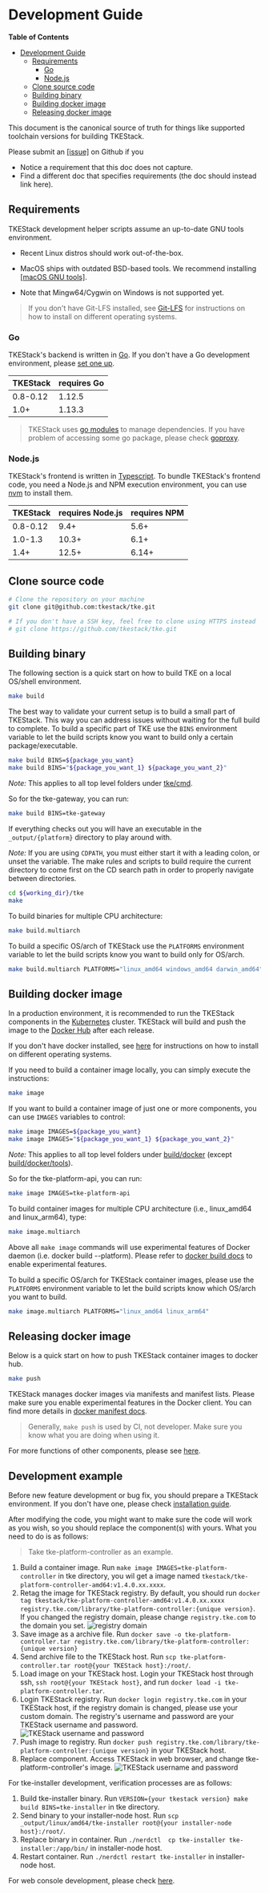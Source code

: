 # Development Guide

**Table of Contents**

- [Development Guide](#development-guide)
  - [Requirements](#requirements)
    - [Go](#go)
    - [Node.js](#nodejs)
  - [Clone source code](#clone-source-code)
  - [Building binary](#building-binary)
  - [Building docker image](#building-docker-image)
  - [Releasing docker image](#releasing-docker-image)

This document is the canonical source of truth for things like supported toolchain versions for building TKEStack.

Please submit an [[issue]](https://github.com/tkestack/tke/issues/new/choose) on Github if you
* Notice a requirement that this doc does not capture.
* Find a different doc that specifies requirements (the doc should instead link
  here).

## Requirements

TKEStack development helper scripts assume an up-to-date GNU tools environment.

* Recent Linux distros should work out-of-the-box.

* MacOS ships with outdated BSD-based tools. We recommend installing [[macOS GNU tools]](https://apple.stackexchange.com/questions/69223/how-to-replace-mac-os-x-utilities-with-gnu-core-utilities).

* Note that Mingw64/Cygwin on Windows is not supported yet.

> If you don't have Git-LFS installed, see [Git-LFS](https://github.com/git-lfs/git-lfs) for instructions on how to install on different operating systems.

### Go

TKEStack's backend is written in [Go](http://golang.org). If you don't have a Go development environment, please [set one up](http://golang.org/doc/code.html).

| TKEStack | requires Go |
| -------- | ----------- |
| 0.8-0.12 | 1.12.5      |
| 1.0+     | 1.13.3      |

> TKEStack uses [go modules](https://github.com/golang/go/wiki/Modules) to manage dependencies.
> If you have problem of accessing some go package, please check [goproxy](https://goproxy.io/).

### Node.js

TKEStack's frontend is written in [Typescript](https://www.typescriptlang.org/).
To bundle TKEStack's frontend code, you need a Node.js and NPM execution environment, you can use [nvm](https://github.com/nvm-sh/nvm/) to install them.

| TKEStack | requires Node.js | requires NPM |
| -------- | ---------------- | ------------ |
| 0.8-0.12 | 9.4+             | 5.6+         |
| 1.0-1.3  | 10.3+            | 6.1+         |
| 1.4+     | 12.5+            | 6.14+        |

## Clone source code

```sh
# Clone the repository on your machine
git clone git@github.com:tkestack/tke.git

# If you don't have a SSH key, feel free to clone using HTTPS instead
# git clone https://github.com/tkestack/tke.git
```

## Building binary

The following section is a quick start on how to build TKE on a local OS/shell
environment.

```sh
make build
```

The best way to validate your current setup is to build a small part of TKEStack.
This way you can address issues without waiting for the full build to complete.
To build a specific part of TKE use the `BINS` environment variable to let the build scripts know you want to build only a certain package/executable.

```sh
make build BINS=${package_you_want}
make build BINS="${package_you_want_1} ${package_you_want_2}"
```

*Note:* This applies to all top level folders under [tke/cmd](../../cmd).

So for the tke-gateway, you can run:

```sh
make build BINS=tke-gateway
```

If everything checks out you will have an executable in the `_output/{platform}` directory to play around with.

*Note:* If you are using `CDPATH`, you must either start it with a leading colon, or unset the variable. The make rules and scripts to build require the current directory to come first on the CD search path in order to properly navigate between directories.

```sh
cd ${working_dir}/tke
make
```

To build binaries for multiple CPU architecture:

```sh
make build.multiarch
```

To build a specific OS/arch of TKEStack use the `PLATFORMS` environment variable to let the build scripts know you want to build only for OS/arch.

```sh
make build.multiarch PLATFORMS="linux_amd64 windows_amd64 darwin_amd64"
```

## Building docker image

In a production environment, it is recommended to run the TKEStack components in the [Kubernetes](https://kubernetes.io/) cluster. TKEStack will build and push the image to the [Docker Hub](https://cloud.docker.com/u/tkestack/repository/list) after each release.

If you don't have docker installed, see [here](running-locally.md#docker) for instructions on how to install on different operating systems.

If you need to build a container image locally, you can simply execute the instructions:

```sh
make image
```

If you want to build a container image of just one or more components, you can use `IMAGES` variables to control:

```sh
make image IMAGES=${package_you_want}
make image IMAGES="${package_you_want_1} ${package_you_want_2}"
```

*Note:* This applies to all top level folders under [build/docker](../../build/docker) (except [build/docker/tools](../../build/docker/tools)).

So for the tke-platform-api, you can run:

```sh
make image IMAGES=tke-platform-api
```

To build container images for multiple CPU architecture (i.e., linux_amd64 and linux_arm64), type:

```sh
make image.multiarch
```

Above all `make image` commands will use experimental features of Docker daemon (i.e. docker build --platform). 
Please refer to [docker build docs](https://docs.docker.com/engine/reference/commandline/build/#--platform) to enable experimental features.

To build a specific OS/arch for TKEStack container images, please use the `PLATFORMS` environment variable to
let the build scripts know which OS/arch you want to build.

```sh
make image.multiarch PLATFORMS="linux_amd64 linux_arm64"
```

## Releasing docker image

Below is a quick start on how to push TKEStack container images to docker hub.

```sh
make push
```

TKEStack manages docker images via manifests and manifest lists.
Please make sure you enable experimental features in the Docker client.
You can find more details in [docker manifest docs](https://docs.docker.com/engine/reference/commandline/manifest/).

> Generally, `make push` is used by CI, not developer. Make sure you know what you are doing when using it.

For more functions of other components, please see [here](components.md).

## Development example

Before new feature development or bug fix, you should prepare a TKEStack environment. If you don't have one, please check [installation guide](https://github.com/tkestack/tke/tree/master/docs/guide/zh-CN/installation).

After modifying the code, you might want to make sure the code will work as you wish, so you should replace the component(s) with yours. What you need to do is as follows:

> Take tke-platform-controller as an example. 

1. Build a container image. Run `make image IMAGES=tke-platform-controller` in tke directory, you wil get a image named `tkestack/tke-platform-controller-amd64:v1.4.0.xx.xxxx`.
2. Retag the image for TKEStack registry. By default, you should run `docker tag tkestack/tke-platform-controller-amd64:v1.4.0.xx.xxxx registry.tke.com/library/tke-platform-controller:{unique version}`. If you changed the registry domain, please change `registry.tke.com` to the domain you set.
![registry domain](../../docs/images/registry-domain.png)
3. Save image as a archive file. Run `docker save -o tke-platform-controller.tar registry.tke.com/library/tke-platform-controller:{unique version}`
4. Send archive file to the TKEStack host. Run `scp tke-platform-controller.tar root@{your TKEStack host}:/root/`.
5. Load image on your TKEStack host. Login your TKEStack host through ssh, `ssh root@{your TKEStack host}`, and run `docker load -i tke-platform-controller.tar`.
6. Login TKEStack registry. Run `docker login registry.tke.com` in your TKEStack host, if the registry domain is changed, please use your custom domain. The registry's username and password are your TKEStack username and password.
![TKEStack username and password](../../docs/images/tkestack-user-pwd.png)
7. Push image to registry. Run `docker push registry.tke.com/library/tke-platform-controller:{unique version}` in your TKEStack host.
8. Replace component. Access TKEStack in web browser, and change tke-platform-controller's image.
![TKEStack username and password](../../docs/images/replace-component.png)

For tke-installer development, verification processes are as follows:

1. Build tke-installer binary. Run `VERSION={your tkestack version} make build BINS=tke-installer` in tke directory.
2. Send binary to your installer-node host. Run `scp _output/linux/amd64/tke-installer root@{your installer-node host}:/root/`.
3. Replace binary in container. Run `./nerdctl  cp tke-installer tke-installer:/app/bin/` in installer-node host.
4. Restart container. Run `./nerdctl restart tke-installer` in installer-node host.

For web console development, please check [here](https://github.com/tkestack/tke/blob/master/web/console/README.md).